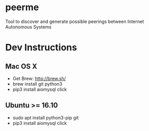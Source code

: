 # peerme
Tool to discover and generate possible peerings between Internet Autonomous Systems

# Dev Instructions
## Mac OS X 
- Get Brew: http://brew.sh/ 
- brew install git python3
- pip3 install aiomysql click

## Ubuntu >= 16.10
- sudo apt install python3-pip git
- pip3 install aiomysql click
